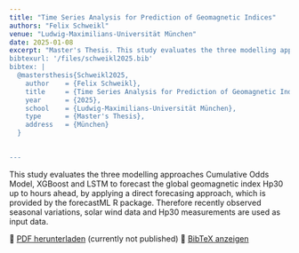 ```yaml
---
title: "Time Series Analysis for Prediction of Geomagnetic Indices"
authors: "Felix Schweikl"
venue: "Ludwig-Maximilians-Universität München"
date: 2025-01-08
excerpt: "Master's Thesis. This study evaluates the three modelling approaches Cumulative Odds Model, XGBoost and LSTM to forecast the global geomagnetic index Hp30 up to hours ahead, using a direct forecasing approach, provided by the forecastML R package. 
bibtexurl: '/files/schweikl2025.bib'
bibtex: |
  @mastersthesis{Schweikl2025,
    author    = {Felix Schweikl},
    title     = {Time Series Analysis for Prediction of Geomagnetic Indices},
    year      = {2025},
    school    = {Ludwig-Maximilians-Universität München},
    type      = {Master's Thesis},
    address   = {München}
  }

    
---
```


This study evaluates the three modelling approaches Cumulative Odds Model, XGBoost and LSTM to forecast the global geomagnetic index Hp30 up to hours ahead, by applying a direct forecasing approach, which is provided by the forecastML R package. Therefore recently observed seasonal variations, solar wind data and Hp30 measurements are used as input data.


📄 [PDF herunterladen](/_pages/404.md)  (currently not published)
📜 [BibTeX anzeigen](/files/schweikl2025.bib)